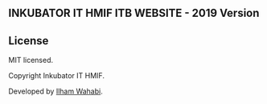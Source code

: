 ## INKUBATOR IT HMIF ITB WEBSITE - 2019 Version

## License

MIT licensed.

Copyright Inkubator IT HMIF.

Developed by [Ilham Wahabi](https://github.com/iwgx).
